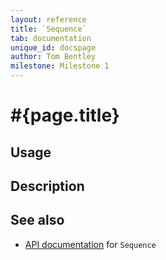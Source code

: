 ```yaml
---
layout: reference
title: `Sequence`
tab: documentation
unique_id: docspage
author: Tom Bentley
milestone: Milestone 1
---
```


# #{page.title}

## Usage 

## Description

## See also

* [API documentation](#{site.urls.apidoc}/ceylon/language/interface_Sequence.html) for `Sequence`


